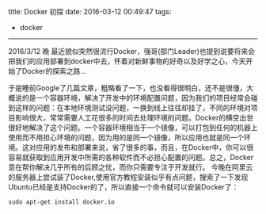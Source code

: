 title: Docker 初探
date: 2016-03-12 00:49:47
tags:
- docker
---

2016/3/12 晚
最近貌似突然很流行Docker，强哥(部门Leader)也提到说要将来会把我们的应用部署到docker中去，怀着对新鲜事物的好奇以及好学之心，今天开始了Docker的探索之路...
<!-- more -->
于是睡前Google了几篇文章，粗略看了一下，也没看得很明白，还不是很懂，大概说的是一个容器环境，解决了开发中的环境配置问题，因为我们的项目经常会碰到这样的问题：在本地环境测试没问题，一换到线上往往却挂了，不同的环境对项目影响很大，常常需要人工花很多的时间去处理环境的问题。Docker的横空出世很好地解决了这个问题。一个容器环境相当于一个镜像，可以打包到任何的机器上使用而不用担心环境的问题，因为用的是同一个镜像，所以应用也就是同一个环境。这对应用的发布和部署来说，省了很多的事，而且，在Docker中，你可以很容易就获取到应用开发中所需的各种软件而不必担心配置的问题。总之，Docker意在帮你解决几乎所有的后顾之忧，而你只需要专注于开发就行。
今晚在阿里云的服务器上尝试装了Docker,使用官方教程安装似乎有点问题，搜索了一下发现Ubuntu已经是支持Docker的了，所以直接一个命令就可以安装Docker了：
```
sudo apt-get install docker.io
```
